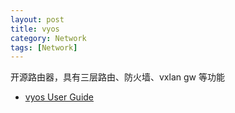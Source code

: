 ```yaml
---
layout: post
title: vyos
category: Network
tags: [Network]
---
```


开源路由器，具有三层路由、防火墙、vxlan gw 等功能

*  [vyos User Guide](http://wiki.vyos.net/wiki/User_Guide)
